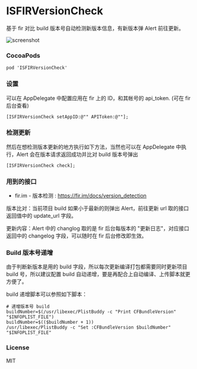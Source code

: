 # ISFIRVersionCheck
基于 fir 对比 build 版本号自动检测新版本信息，有新版本弹 Alert 前往更新。

![screenshot](https://raw.githubusercontent.com/isaced/ISFIRVersionCheck/master/screenshot.png)

### CocoaPods

```
pod 'ISFIRVersionCheck'
```

### 设置

可以在 AppDelegate 中配置应用在 fir 上的 ID，和其帐号的 api_token. (可在 fir 后台查看)

```
[ISFIRVersionCheck setAppID:@"" APIToken:@""];
```

### 检测更新

然后在想检测版本更新的地方执行如下方法，当然也可以在 AppDelegate 中执行，Alert 会在版本请求返回成功并比对 build 版本号弹出

```
[ISFIRVersionCheck check];
```
### 用到的接口

- fir.im - 版本检测 : https://fir.im/docs/version_detection

版本比对：当前项目 build 如果小于最新的则弹出 Alert，前往更新 url 取的接口返回值中的 update_url 字段。

更新内容：Alert 中的 changlog 取的是 fir 后台每版本的 "更新日志"，对应接口返回中的 changelog 字段，可以随时在 fir 后台修改即生效。

### Build 版本号递增

由于判断新版本是用的 build 字段，所以每次更新编译打包都需要同时更新项目 build 号，所以建议配置 build 自动递增，要是再配合上自动编译、上传脚本就更方便了。

build 递增脚本可以参照如下脚本：

```
# 递增版本号 build
buildNumber=$(/usr/libexec/PlistBuddy -c "Print CFBundleVersion" "$INFOPLIST_FILE")
buildNumber=$(($buildNumber + 1))
/usr/libexec/PlistBuddy -c "Set :CFBundleVersion $buildNumber" "$INFOPLIST_FILE"
```

### License

MIT
